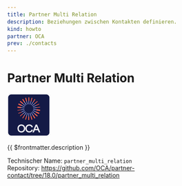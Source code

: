 ```yaml
---
title: Partner Multi Relation
description: Beziehungen zwischen Kontakten definieren.
kind: howto
partner: OCA
prev: ./contacts
---
```


# Partner Multi Relation

![icon_oca_app](attachments/icon_oca_app.png)

{{ $frontmatter.description }}

Technischer Name: `partner_multi_relation`\
Repository: <https://github.com/OCA/partner-contact/tree/18.0/partner_multi_relation>
